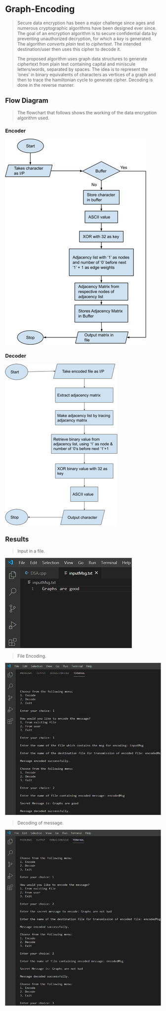 # Graph-Encoding

> Secure data encryption has been a major challenge since ages and numerous cryptographic algorithms have been designed ever since. The goal of an encryption algorithm is to secure confidential data by preventing unauthorized decryption, for which a *key* is generated. The algorithm *converts plain* text to *ciphertext*. The intended destination/user then uses this cipher to decode it. 
> 
> The proposed algorithm uses graph data structures to generate ciphertext from plain text containing capital and miniscule letters/words, separated by spaces. The idea is to represent the ‘ones’ in binary equivalents of characters as vertices of a graph and then to trace the hamiltonian cycle to generate cipher. Decoding is done in the reverse manner.

## Flow Diagram

> The flowchart that follows shows the working of the data encryption algorithm used.

### Encoder

![Encode Chart](https://github.com/shashanksh2000/Graph-Encoding/blob/main/Images/Encode%20Chart.png)

### Decoder

![Decode Chart](https://github.com/shashanksh2000/Graph-Encoding/blob/main/Images/Decode%20Chart.png)

## Results

>Input in a file.

![Input in a file](https://github.com/shashanksh2000/Graph-Encoding/blob/main/Images/Input%20in%20a%20file.png)

>File Encoding.

![File Encoding](https://github.com/shashanksh2000/Graph-Encoding/blob/main/Images/File%20encoding.png)

>Decoding of message.

![Decoding](https://github.com/shashanksh2000/Graph-Encoding/blob/main/Images/Decoding.png)
